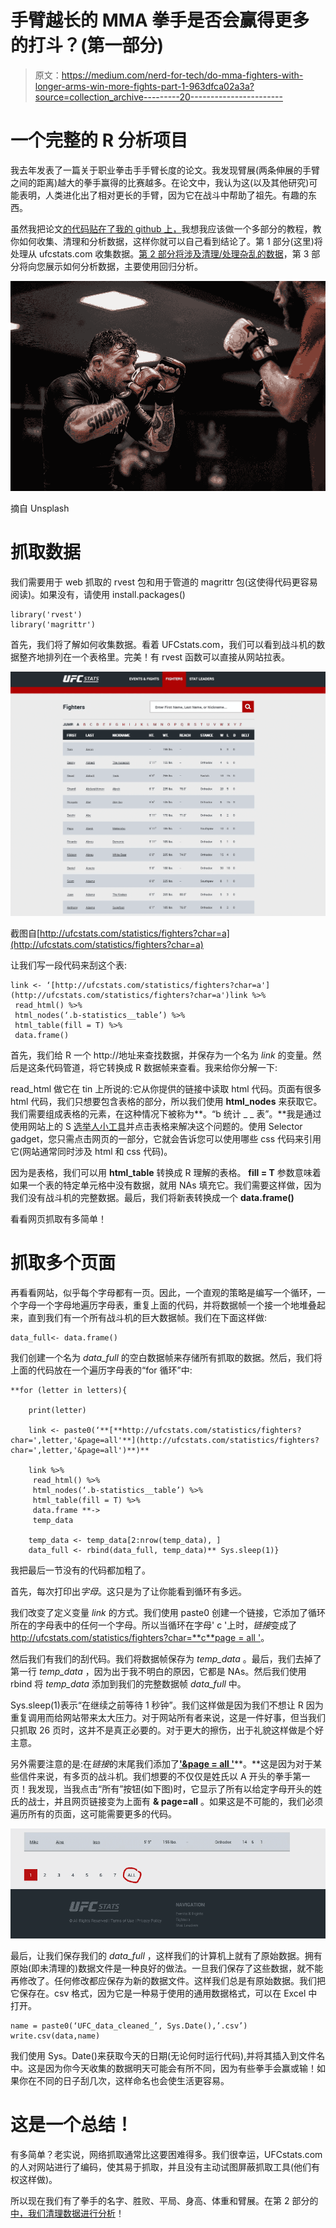 # 手臂越长的 MMA 拳手是否会赢得更多的打斗？(第一部分)

> 原文：<https://medium.com/nerd-for-tech/do-mma-fighters-with-longer-arms-win-more-fights-part-1-963dfca02a3a?source=collection_archive---------20----------------------->

# 一个完整的 R 分析项目

我去年发表了一篇关于职业拳击手手臂长度的论文。我发现臂展(两条伸展的手臂之间的距离)越大的拳手赢得的比赛越多。在论文中，我认为这(以及其他研究)可能表明，人类进化出了相对更长的手臂，因为它在战斗中帮助了祖先。有趣的东西。

虽然我把论文[的代码贴在了我的 github 上，](https://github.com/Thomas-Richardson/Is-Arm-Length-a-Sexually-Selected-Trait-in-Humans-Evidence-From-Mixed-Martial-Arts)我想我应该做一个多部分的教程，教你如何收集、清理和分析数据，这样你就可以自己看到结论了。第 1 部分(这里)将处理从 ufcstats.com 收集数据。[第 2 部分将涉及清理/处理杂乱的数据](/nerd-for-tech/do-mma-fighters-with-longer-arms-win-more-fights-part-2-d08dbf13e5ca)，第 3 部分将向您展示如何分析数据，主要使用回归分析。

![](img/0b968ecd53cf8065bab837780a1ce42e.png)

摘自 Unsplash

# 抓取数据

我们需要用于 web 抓取的 rvest 包和用于管道的 magrittr 包(这使得代码更容易阅读)。如果没有，请使用 install.packages()

```
library('rvest')
library('magrittr')
```

首先，我们将了解如何收集数据。看着 UFCstats.com，我们可以看到战斗机的数据整齐地排列在一个表格里。完美！有 rvest 函数可以直接从网站拉表。

![](img/87696f774ea0235943594930f6898856.png)

截图自[http://ufcstats.com/statistics/fighters?char=a](http://ufcstats.com/statistics/fighters?char=a)

让我们写一段代码来刮这个表:

```
link <- ‘[http://ufcstats.com/statistics/fighters?char=a'](http://ufcstats.com/statistics/fighters?char=a')link %>% 
 read_html() %>% 
 html_nodes(‘.b-statistics__table’) %>%
 html_table(fill = T) %>% 
 data.frame()
```

首先，我们给 R 一个 http://地址来查找数据，并保存为一个名为 *link* 的变量。然后是这条代码管道，将它转换成 R 数据帧来查看。我来给你分解一下:

read_html 做它在 tin 上所说的:它从你提供的链接中读取 html 代码。页面有很多 html 代码，我们只想要包含表格的部分，所以我们使用 **html_nodes** 来获取它。我们需要组成表格的元素，在这种情况下被称为**。“b 统计 _ _ 表”。**我是通过使用网站上的 S [选举人小工具](https://selectorgadget.com/)并点击表格来解决这个问题的。使用 Selector gadget，您只需点击网页的一部分，它就会告诉您可以使用哪些 css 代码来引用它(网站通常同时涉及 html 和 css 代码)。

因为是表格，我们可以用 **html_table** 转换成 R 理解的表格。 **fill = T** 参数意味着如果一个表的特定单元格中没有数据，就用 NAs 填充它。我们需要这样做，因为我们没有战斗机的完整数据。最后，我们将新表转换成一个 **data.frame()**

看看网页抓取有多简单！

# 抓取多个页面

再看看网站，似乎每个字母都有一页。因此，一个直观的策略是编写一个循环，一个字母一个字母地遍历字母表，重复上面的代码，并将数据帧一个接一个地堆叠起来，直到我们有一个所有战斗机的巨大数据帧。我们在下面这样做:

```
data_full<- data.frame()
```

我们创建一个名为 *data_full* 的空白数据帧来存储所有抓取的数据。然后，我们将上面的代码放在一个遍历字母表的“for 循环”中:

```
**for (letter in letters){ 

    print(letter) 

    link <- paste0(‘**[**http://ufcstats.com/statistics/fighters?char=',letter,'&page=all'**](http://ufcstats.com/statistics/fighters?char=',letter,'&page=all')**)** 

    link %>% 
     read_html() %>% 
     html_nodes(‘.b-statistics__table’) %>%
     html_table(fill = T) %>% 
     data.frame **-> 
     temp_data 

    temp_data <- temp_data[2:nrow(temp_data), ]
    data_full <- rbind(data_full, temp_data)** Sys.sleep(1)}
```

我把最后一节没有的代码都加粗了。

首先，每次打印出*字母*。这只是为了让你能看到循环有多远。

我们改变了定义变量 *link* 的方式。我们使用 paste0 创建一个链接，它添加了循环所在的字母表中的任何一个字母。所以当循环在字母' c '上时，*链接*变成了[http://ufcstats.com/statistics/fighters?char=**c**page = all '](http://ufcstats.com/statistics/fighters?char=',letter,'&page=all')。

然后我们有我们的刮代码。我们将数据帧保存为 *temp_data* 。最后，我们去掉了第一行 *temp_data* ，因为出于我不明白的原因，它都是 NAs。然后我们使用 rbind 将 *temp_data* 添加到我们的完整数据帧 *data_full* 中。

Sys.sleep(1)表示“在继续之前等待 1 秒钟”。我们这样做是因为我们不想让 R 因为重复调用而给网站带来太大压力。对于网站所有者来说，这是一件好事，但当我们只抓取 26 页时，这并不是真正必要的。对于更大的擦伤，出于礼貌这样做是个好主意。

另外需要注意的是:在*链接*的末尾我们添加了[**'&page = all '**](http://ufcstats.com/statistics/fighters?char=',letter,'&page=all')**。**这是因为对于某些信件来说，有多页的战斗机。我们想要的不仅仅是姓氏以 A 开头的拳手第一页！我发现，当我点击“所有”按钮(如下图)时，它显示了所有以给定字母开头的姓氏的战士，并且网页链接变为上面有 **& page=all** 。如果这是不可能的，我们必须遍历所有的页面，这可能需要更多的代码。

![](img/56e4695fad5e7765414b36c3ebd35647.png)

最后，让我们保存我们的 *data_full* ，这样我们的计算机上就有了原始数据。拥有原始(即未清理的)数据文件是一种良好的做法。一旦我们保存了这些数据，就不能再修改了。任何修改都应保存为新的数据文件。这样我们总是有原始数据。我们把它保存在。csv 格式，因为它是一种易于使用的通用数据格式，可以在 Excel 中打开。

```
name = paste0(‘UFC_data_cleaned_’, Sys.Date(),’.csv’) write.csv(data,name)
```

我们使用 Sys。Date()来获取今天的日期(无论何时运行代码),并将其插入到文件名中。这是因为你今天收集的数据明天可能会有所不同，因为有些拳手会赢或输！如果你在不同的日子刮几次，这样命名也会使生活更容易。

# 这是一个总结！

有多简单？老实说，网络抓取通常比这要困难得多。我们很幸运，UFCstats.com 的人对网站进行了编码，使其易于抓取，并且没有主动试图屏蔽抓取工具(他们有权这样做)。

所以现在我们有了拳手的名字、胜败、平局、身高、体重和臂展。在第 2 部分的[中，我们清理数据进行分析](https://thomas-richie-richardson.medium.com/do-mma-fighters-with-longer-arms-win-more-fights-part-2-d08dbf13e5ca)！